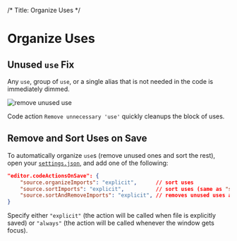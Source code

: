 /*
Title: Organize Uses
*/
# Organize Uses

## Unused `use` Fix

Any `use`, group of `use`, or a single alias that is not needed in the code is immediately dimmed.

![remove unused `use`](../imgs/vscode-unnecessary-use.gif)

Code action `Remove unnecessary 'use'` quickly cleanups the block of uses.

## Remove and Sort Uses on Save

To automatically organize `use`s (remove unused ones and sort the rest), open your [`settings.json`](https://code.visualstudio.com/docs/getstarted/settings), and add one of the following:

```json
"editor.codeActionsOnSave": {
    "source.organizeImports": "explicit",      // sort uses
    "source.sortImports": "explicit",          // sort uses (same as "source.organizeImports"
    "source.sortAndRemoveImports": "explicit", // removes unused uses and sorts them 
}
```

Specify either `"explicit"` (the action will be called when file is explicitly saved) or `"always"` (the action will be called whenever the window gets focus).
